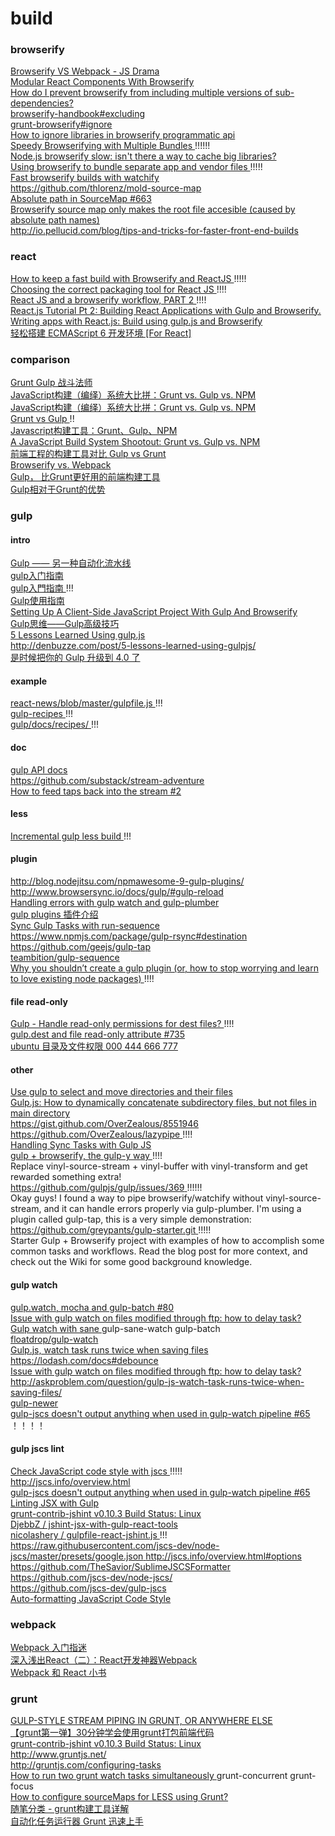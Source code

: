 # build
### browserify
[ Browserify VS Webpack - JS Drama ](http://blog.namangoel.com/browserify-vs-webpack-js-drama)  
[ Modular React Components With Browserify ](http://www.kellyjandrews.com/2015/04/01/modular-react-components-with-browserify.html)  
[ How do I prevent browserify from including multiple versions of sub-dependencies? ](http://stackoverflow.com/questions/27931982/how-do-i-prevent-browserify-from-including-multiple-versions-of-sub-dependencies)  
[ browserify-handbook#excluding ](https://github.com/substack/browserify-handbook#excluding)  
[ grunt-browserify#ignore ](https://github.com/jmreidy/grunt-browserify#ignore)  
[ How to ignore libraries in browserify programmatic api ](http://stackoverflow.com/questions/18169240/how-to-ignore-libraries-in-browserify-programmatic-api)  
[ Speedy Browserifying with Multiple Bundles ](https://lincolnloop.com/blog/speedy-browserifying-multiple-bundles/) !!!!!!  
[ Node.js browserify slow: isn't there a way to cache big libraries? ](http://stackoverflow.com/questions/16275325/node-js-browserify-slow-isnt-there-a-way-to-cache-big-libraries)  
[ Using browserify to bundle separate app and vendor files ](https://github.com/sogko/gulp-recipes/tree/master/browserify-separating-app-and-vendor-bundles) !!!!!  
[ Fast browserify builds with watchify ](https://github.com/gulpjs/gulp/blob/master/docs/recipes/fast-browserify-builds-with-watchify.md)  
[ https://github.com/thlorenz/mold-source-map ](https://github.com/thlorenz/mold-source-map)  
[ Absolute path in SourceMap #663 ](https://github.com/substack/node-browserify/issues/663)  
[ Browserify source map only makes the root file accesible (caused by absolute path names) ](http://stackoverflow.com/questions/25303585/browserify-source-map-only-makes-the-root-file-accesible-caused-by-absolute-pat)  
[ http://io.pellucid.com/blog/tips-and-tricks-for-faster-front-end-builds ](http://io.pellucid.com/blog/tips-and-tricks-for-faster-front-end-builds)  

### react
[ How to keep a fast build with Browserify and ReactJS ](http://blog.avisi.nl/2014/04/25/how-to-keep-a-fast-build-with-browserify-and-reactjs/) !!!!!  
[ Choosing the correct packaging tool for React JS ](http://christianalfoni.github.io/javascript/2014/08/29/choosing-the-correct-packaging-tool-for-react-js.html) !!!!  
[ React JS and a browserify workflow, PART 2 ](http://christianalfoni.github.io/javascript/2014/10/30/react-js-workflow-part2.html) !!!!  
[ React.js Tutorial Pt 2: Building React Applications with Gulp and Browserify. ](http://tylermcginnis.com/reactjs-tutorial-pt-2-building-react-applications-with-gulp-and-browserify/ )  
[ Writing apps with React.js: Build using gulp.js and Browserify ](http://g00glen00b.be/reactjs-gulp-browserify/)  
[ 轻松搭建 ECMAScript 6 开发环境 [For React] ]( http://segmentfault.com/a/1190000003042641 )  

### comparison
[ Grunt Gulp 战斗法师 ](http://zhuanlan.zhihu.com/TLA42/19711450)  
[ JavaScript构建（编绎）系统大比拼：Grunt vs. Gulp vs. NPM ](http://blog.jobbole.com/75874/)  
[ JavaScript构建（编绎）系统大比拼：Grunt vs. Gulp vs. NPM ](http://ourjs.com/detail/53f2be04c1afbc6e30000001)  
[ Grunt vs Gulp ](http://spud.in/2014/04/03/grunt-vs-gulp/) !!  
[ Javascript构建工具：Grunt、Gulp、NPM ](http://ijiaober.github.io/2014/08/16/Grunt-vs-Gulp-vs-NPM/)  
[ A JavaScript Build System Shootout: Grunt vs. Gulp vs. NPM ](http://modernweb.com/2014/08/04/choose-grunt-gulp-npm)  
[ 前端工程的构建工具对比 Gulp vs Grunt ](http://segmentfault.com/a/1190000002491282)  
[ Browserify vs. Webpack ]( http://mattdesl.svbtle.com/browserify-vs-webpack )  
[ Gulp， 比Grunt更好用的前端构建工具 ](http://blog.jobbole.com/81007/)  
[ Gulp相对于Grunt的优势 ](http://blog.jobbole.com/81007/)  
[  ]()  

### gulp
#### intro
[ Gulp —— 另一种自动化流水线 ](http://zhuanlan.zhihu.com/TLA42/19691575)  
[ gulp入门指南 ](http://www.open-open.com/lib/view/open1417068223049.html)  
[ gulp入門指南 ](http://blog.jobbole.com/80338/)!!!  
[ Gulp使用指南 ](http://www.techug.com/gulp)  
[ Setting Up A Client-Side JavaScript Project With Gulp And Browserify ](https://blog.engineyard.com/2015/client-side-javascript-project-gulp-and-browserify)  
[ Gulp思维——Gulp高级技巧 ](http://segmentfault.com/a/1190000000711469)  
[ 5 Lessons Learned Using gulp.js ](http://denbuzze.com/post/5-lessons-learned-using-gulpjs/)  
[ http://denbuzze.com/post/5-lessons-learned-using-gulpjs/ ](http://denbuzze.com/post/5-lessons-learned-using-gulpjs/)  
[ 是时候把你的 Gulp 升级到 4.0 了 ]( http://web.jobbole.com/82992/ )  
#### example
[ react-news/blob/master/gulpfile.js ](https://github.com/echenley/react-news/blob/master/gulpfile.js) !!!  
[ gulp-recipes ](https://github.com/sogko/gulp-recipes) !!!  
[ gulp/docs/recipes/  ](https://github.com/gulpjs/gulp/tree/master/docs/recipes) !!!  
#### doc
[ gulp API docs ](https://github.com/gulpjs/gulp/blob/master/docs/API.md)  
[ https://github.com/substack/stream-adventure ](https://github.com/substack/stream-adventure)  
[ How to feed taps back into the stream #2 ](https://github.com/geejs/gulp-tap/issues/2)  
#### less
[ Incremental gulp less build ](http://stackoverflow.com/questions/26628421/incremental-gulp-less-build) !!!  
#### plugin
[ http://blog.nodejitsu.com/npmawesome-9-gulp-plugins/ ](http://blog.nodejitsu.com/npmawesome-9-gulp-plugins/)  
[ http://www.browsersync.io/docs/gulp/#gulp-reload ](http://www.browsersync.io/docs/gulp/#gulp-reload)  
[ Handling errors with gulp watch and gulp-plumber ](http://blog.ibangspacebar.com/handling-errors-with-gulp-watch-and-gulp-plumber/)  
[ gulp plugins 插件介绍 ](http://colobu.com/2014/11/17/gulp-plugins-introduction/)  
[ Sync Gulp Tasks with run-sequence ](http://davidwalsh.name/gulp-run-sequence)  
[ https://www.npmjs.com/package/gulp-rsync#destination ](https://www.npmjs.com/package/gulp-rsync#destination)  
[ https://github.com/geejs/gulp-tap ](https://github.com/geejs/gulp-tap)  
[ teambition/gulp-sequence ](https://github.com/teambition/gulp-sequence/issues/2)  
[ Why you shouldn’t create a gulp plugin (or, how to stop worrying and learn to love existing node packages) ](http://blog.overzealous.com/post/74121048393/why-you-shouldnt-create-a-gulp-plugin-or-how-to) !!!!   
#### file read-only
[ Gulp - Handle read-only permissions for dest files? ](http://stackoverflow.com/questions/26540548/gulp-handle-read-only-permissions-for-dest-files)!!!!  
[ gulp.dest and file read-only attribute #735 ](https://github.com/gulpjs/gulp/issues/735)  
[ ubuntu 目录及文件权限 000 444 666 777 ](http://blog.csdn.net/laohuang1122/article/details/7014185)  
#### other
[ Use gulp to select and move directories and their files ](http://stackoverflow.com/questions/21546931/use-gulp-to-select-and-move-directories-and-their-files)  
[ Gulp.js: How to dynamically concatenate subdirectory files, but not files in main directory ](http://stackoverflow.com/questions/24254445/gulp-js-how-to-dynamically-concatenate-subdirectory-files-but-not-files-in-mai)  
[ https://gist.github.com/OverZealous/8551946 ](https://gist.github.com/OverZealous/8551946)  
[ https://github.com/OverZealous/lazypipe ](https://github.com/OverZealous/lazypipe) !!!!  
[ Handling Sync Tasks with Gulp JS ](https://cameronspear.com/blog/handling-sync-tasks-with-gulp-js/)  
[ gulp + browserify, the gulp-y way ](https://medium.com/@sogko/gulp-browserify-the-gulp-y-way-bb359b3f9623) !!!!  
Replace vinyl-source-stream + vinyl-buffer with vinyl-transform and get rewarded something extra!  
[ https://github.com/gulpjs/gulp/issues/369 ](https://github.com/gulpjs/gulp/issues/369) !!!!!!  
Okay guys! I found a way to pipe browserify/watchify without vinyl-source-stream, and it can handle errors properly via gulp-plumber. I'm using a plugin called gulp-tap, this is a very simple demonstration:  
[ https://github.com/greypants/gulp-starter.git ](https://github.com/greypants/gulp-starter.git) !!!!!  
Starter Gulp + Browserify project with examples of how to accomplish some common tasks and workflows. Read the blog post for more context, and check out the Wiki for some good background knowledge.  
#### gulp watch
[ gulp.watch, mocha and gulp-batch #80 ](https://github.com/gulpjs/gulp/issues/80)  
[ Issue with gulp watch on files modified through ftp: how to delay task? ](https://discourse.roots.io/t/issue-with-gulp-watch-on-files-modified-through-ftp-how-to-delay-task/3479)  
[ Gulp watch with sane ](https://www.npmjs.com/package/gulp-sane-watch)  gulp-sane-watch gulp-batch  
[ floatdrop/gulp-watch ](https://github.com/floatdrop/gulp-watch/blob/master/docs/readme.md)  
[ Gulp.js, watch task runs twice when saving files ](http://stackoverflow.com/questions/21608480/gulp-js-watch-task-runs-twice-when-saving-files)  
[ https://lodash.com/docs#debounce ](https://lodash.com/docs#debounce)  
[ Issue with gulp watch on files modified through ftp: how to delay task? ](https://discourse.roots.io/t/issue-with-gulp-watch-on-files-modified-through-ftp-how-to-delay-task/3479/2)  
[ http://askproblem.com/question/gulp-js-watch-task-runs-twice-when-saving-files/ ](http://askproblem.com/question/gulp-js-watch-task-runs-twice-when-saving-files/)  
[ gulp-newer ](https://www.npmjs.com/package/gulp-newer)  
[ gulp-jscs doesn't output anything when used in gulp-watch pipeline #65 ](https://github.com/jscs-dev/gulp-jscs/issues/65) ！！！！  
#### gulp jscs lint
[ Check JavaScript code style with jscs ](https://github.com/jscs-dev/gulp-jscs) !!!!!  
[ http://jscs.info/overview.html ](http://jscs.info/overview.html)  
[ gulp-jscs doesn't output anything when used in gulp-watch pipeline #65 ](https://github.com/jscs-dev/gulp-jscs/issues/65)  
[ Linting JSX with Gulp ](https://blog.bren.me/2015/03/01/linting-jsx-with-gulp.html)  
[ grunt-contrib-jshint v0.10.3 Build Status: Linux ](https://github.com/jut-io/grunt-contrib-jshint-jsx)  
[ DjebbZ / jshint-jsx-with-gulp-react-tools ](https://gist.github.com/DjebbZ/ee6c50c7a155c5fd6cd4)  
[ nicolashery / gulpfile-react-jshint.js ](https://gist.github.com/nicolashery/8e6baed6d3fd6bcde8d5) !!!  
[ https://raw.githubusercontent.com/jscs-dev/node-jscs/master/presets/google.json     ](https://raw.githubusercontent.com/jscs-dev/node-jscs/master/presets/google.json  ) 
[ http://jscs.info/overview.html#options   ](http://jscs.info/overview.html#options  )  
[ https://github.com/TheSavior/SublimeJSCSFormatter   ](https://github.com/TheSavior/SublimeJSCSFormatter  )  
[ https://github.com/jscs-dev/node-jscs/ ](https://github.com/jscs-dev/node-jscs/)  
[ https://github.com/jscs-dev/gulp-jscs   ](https://github.com/jscs-dev/gulp-jscs  )  
[ Auto-formatting JavaScript Code Style ](https://medium.com/@addyosmani/auto-formatting-javascript-code-style-fe0f98a923b8)  

### webpack  
[ Webpack 入门指迷 ]( http://segmentfault.com/a/1190000002551952 )  
[ 深入浅出React（二）：React开发神器Webpack ]( http://www.infoq.com/cn/articles/react-and-webpack?utm_source=tuicool )  
[ Webpack 和 React 小书 ]( http://segmentfault.com/a/1190000002985564 )  

### grunt
[ GULP-STYLE STREAM PIPING IN GRUNT, OR ANYWHERE ELSE ](http://blog.evanyou.me/2013/12/29/gulp-piping/)  
[ 【grunt第一弹】30分钟学会使用grunt打包前端代码 ](http://www.cnblogs.com/yexiaochai/p/3594561.html)  
[ grunt-contrib-jshint v0.10.3 Build Status: Linux ](https://github.com/jut-io/grunt-contrib-jshint-jsx)  
[ http://www.gruntjs.net/ ](http://www.gruntjs.net/)  
[ http://gruntjs.com/configuring-tasks ](http://gruntjs.com/configuring-tasks)  
[ How to run two grunt watch tasks simultaneously ](http://stackoverflow.com/questions/17585385/how-to-run-two-grunt-watch-tasks-simultaneously)  grunt-concurrent grunt-focus  
[ How to configure sourceMaps for LESS using Grunt? ](http://stackoverflow.com/questions/21743160/how-to-configure-sourcemaps-for-less-using-grunt)  
[ 随笔分类 - grunt构建工具详解 ](http://www.cnblogs.com/chaojidan/category/652416.html)  
[ 自动化任务运行器 Grunt 迅速上手 ](http://blog.jobbole.com/51586/)  
[  ]()  
[  ]()  
[  ]()  
